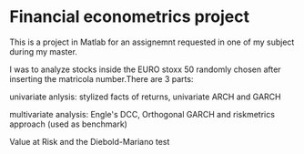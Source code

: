 # Financial econometrics project
This is a project in Matlab for an assignemnt requested in one of my subject during my master.

I was to analyze stocks inside the EURO stoxx 50 randomly chosen after inserting the matricola number.There are 3 parts:

univariate anlysis: stylized facts of returns, univariate ARCH and GARCH 

multivariate analysis: Engle's DCC, Orthogonal GARCH and riskmetrics approach (used as benchmark) 

Value at Risk and the Diebold-Mariano test

